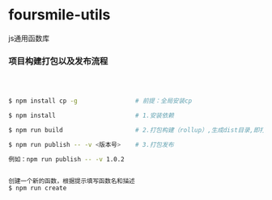 # foursmile-utils
js通用函数库


### 项目构建打包以及发布流程
<br/>

```bash

$ npm install cp -g                # 前提：全局安装cp

$ npm install                      # 1.安装依赖

$ npm run build                    # 2.打包构建（rollup）,生成dist目录,即打包后文件目录

$ npm run publish -- -v <版本号>    # 3.打包发布

例如：npm run publish -- -v 1.0.2


创建一个新的函数，根据提示填写函数名和描述
$ npm run create


```